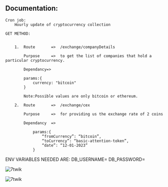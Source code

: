 Documentation:
--------------

    Cron job: 
        Hourly update of cryptocurrency collection

    GET METHOD:


        1.  Route       =>  /exchange/companyDetails

            Purpose     =>  to get the list of companies that hold a particular cryptocurrency.
            
            Dependancy=>

            params:{
                currency: "bitcoin"          
            }

            Note:Possible values are only bitcoin or ethereum.

        2.  Route       =>  /exchange/cex

            Purpose     =>  for providing us the exchange rate of 2 coins
            
            Dependancy  =>

                params:{
                    “fromCurrency”: “bitcoin”,
                    “toCurrency”: “basic-attention-token”,
                    “date”: “12-01-2023”
                }   




ENV VARIABLES NEEDED ARE:
DB_USERNAME=
DB_PASSWORD=

<p><img align="center" src="https://res.cloudinary.com/dcyfkgtgv/image/upload/v1708633827/Screenshot_2024-02-23_015933_pdig2k.png" alt="7twik" /></p>
<p><img align="center" src="https://res.cloudinary.com/dcyfkgtgv/image/upload/v1708633827/Screenshot_2024-02-23_011100_h60zfi.png" alt="7twik" /></p>
